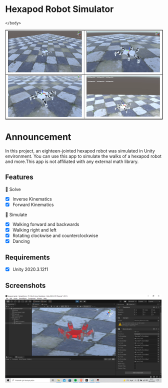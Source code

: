 # Hexapod Robot Simulator 
<table border="1">
    <body>
        <tr>
            <td><img src="https://github.com/enesvardar/hexapod-spider/blob/main/images/walk.gif" width="500"/></td>
            <td><img src="https://github.com/enesvardar/hexapod-spider/blob/main/images/rotation.gif" width="500"/></td>
        </tr>
        <tr>
            <td><img src="https://github.com/enesvardar/hexapod-spider/blob/main/images/dance.gif" width="500"/></td>
            <td><img src="https://github.com/enesvardar/hexapod-spider/blob/main/images/coordinate system.gif" width="500"/></td>
        </tr>
        
    </body>
</table>


# Announcement

In this project, an eighteen-jointed hexapod robot was simulated in Unity environment. You can use this app to simulate the walks of a hexapod robot and more.This app is not affiliated with any external math library. 

## Features

🎉 Solve

- [x] Inverse Kinematics
- [x] Forward Kinematics

🎉 Simulate

- [x] Walking forward and backwards
- [x] Walking right and left
- [x] Rotating clockwise and counterclockwise
- [x] Dancing

## Requirements

- [x] Unity 2020.3.12f1 

## Screenshots

<img src="https://github.com/enesvardar/hexapod-spider/blob/main/images/spider.PNG" width="500"/>

